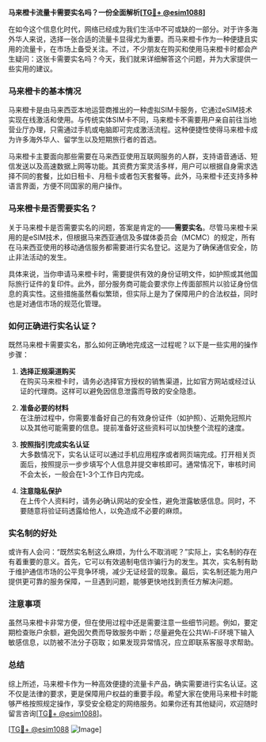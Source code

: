 **马来橙卡流量卡需要实名吗？一份全面解析[[TG💪+ @esim1088](https://t.me/s/esim1088)]**

在如今这个信息化时代，网络已经成为我们生活中不可或缺的一部分。对于许多海外华人来说，选择一张合适的流量卡显得尤为重要。而马来橙卡作为一种便捷且实用的流量卡，在市场上备受关注。不过，不少朋友在购买和使用马来橙卡时都会产生疑问：这张卡需要实名吗？今天，我们就来详细解答这个问题，并为大家提供一些实用的建议。

### 马来橙卡的基本情况

马来橙卡是由马来西亚本地运营商推出的一种虚拟SIM卡服务，它通过eSIM技术实现在线激活和使用。与传统实体SIM卡不同，马来橙卡不需要用户亲自前往当地营业厅办理，只需通过手机或电脑即可完成激活流程。这种便捷性使得马来橙卡成为许多海外华人、留学生以及短期旅行者的首选。

马来橙卡主要面向那些需要在马来西亚使用互联网服务的人群，支持语音通话、短信发送以及高速数据上网等功能。其资费方案灵活多样，用户可以根据自身需求选择不同的套餐，比如日租卡、月租卡或者包天套餐等。此外，马来橙卡还支持多种语言界面，方便不同国家的用户操作。

### 马来橙卡是否需要实名？

关于马来橙卡是否需要实名的问题，答案是肯定的——**需要实名**。尽管马来橙卡采用的是eSIM技术，但根据马来西亚通信及多媒体委员会（MCMC）的规定，所有在马来西亚使用的移动通信服务都需要进行实名登记。这是为了确保通信安全，防止非法活动的发生。

具体来说，当你申请马来橙卡时，需要提供有效的身份证明文件，如护照或其他国际旅行证件的复印件。此外，部分服务商可能会要求你上传面部照片以验证身份信息的真实性。这些措施虽然看似繁琐，但实际上是为了保障用户的合法权益，同时也是对通信市场的规范化管理。

### 如何正确进行实名认证？

既然马来橙卡需要实名，那么如何正确地完成这一过程呢？以下是一些实用的操作步骤：

1. **选择正规渠道购买**  
   在购买马来橙卡时，请务必选择官方授权的销售渠道，比如官方网站或经过认证的代理商。这样可以避免因信息泄露而导致的安全隐患。

2. **准备必要的材料**  
   在注册过程中，你需要准备好自己的有效身份证件（如护照）、近期免冠照片以及其他可能需要的信息。提前准备好这些资料可以加快整个流程的速度。

3. **按照指引完成实名认证**  
   大多数情况下，实名认证可以通过手机应用程序或者网页端完成。打开相关页面后，按照提示一步步填写个人信息并提交审核即可。通常情况下，审核时间不会太长，一般会在1-3个工作日内完成。

4. **注意隐私保护**  
   在上传个人资料时，请务必确认网站的安全性，避免泄露敏感信息。同时，不要随意将验证码透露给他人，以免造成不必要的麻烦。

### 实名制的好处

或许有人会问：“既然实名制这么麻烦，为什么不取消呢？”实际上，实名制的存在有着重要的意义。首先，它可以有效遏制电信诈骗行为的发生。其次，实名制有助于维护通信市场的公平竞争环境，减少无证经营的现象。最后，实名制还能为用户提供更可靠的服务保障，一旦遇到问题，能够更快地找到责任方解决问题。

### 注意事项

虽然马来橙卡非常方便，但在使用过程中还是需要注意一些细节问题。例如，要定期检查账户余额，避免因欠费而导致服务中断；尽量避免在公共Wi-Fi环境下输入敏感信息，以防被不法分子窃取；如果发现异常情况，应立即联系客服寻求帮助。

### 总结

综上所述，马来橙卡作为一种高效便捷的流量卡产品，确实需要进行实名认证。这不仅是法律的要求，更是保障用户权益的重要手段。希望大家在使用马来橙卡时能够严格按照规定操作，享受安全稳定的网络服务。如果你还有其他疑问，欢迎随时留言咨询[[TG💪+ @esim1088](https://t.me/s/esim1088)]。

[[TG💪+ @esim1088](https://t.me/s/esim1088) ![Image](https://i.postimg.cc/4NQfJmqS/Snipaste-2025-05-13-00-14-12.png)]